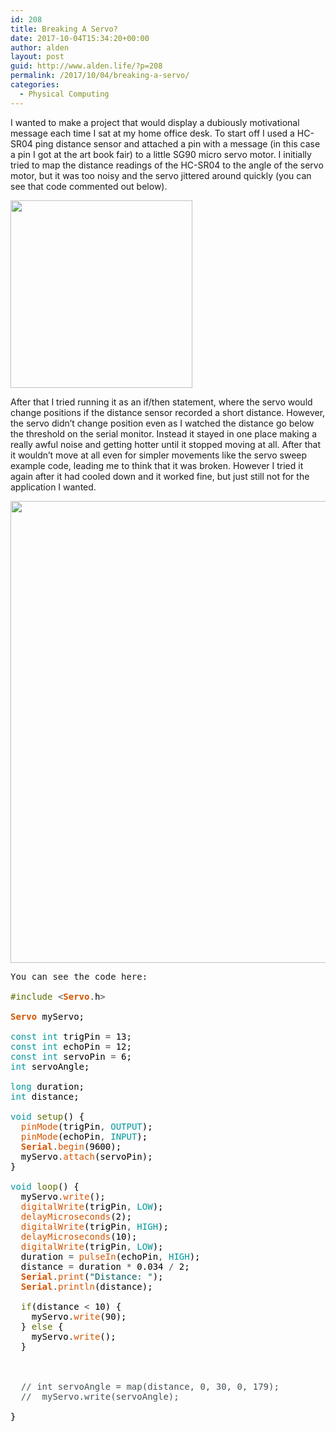 ```yaml
---
id: 208
title: Breaking A Servo?
date: 2017-10-04T15:34:20+00:00
author: alden
layout: post
guid: http://www.alden.life/?p=208
permalink: /2017/10/04/breaking-a-servo/
categories:
  - Physical Computing
---
```

I wanted to make a project that would display a dubiously motivational message each time I sat at my home office desk. To start off I used a HC-SR04 ping distance sensor and attached a pin with a message (in this case a pin I got at the art book fair) to a little SG90 micro servo motor. I initially tried to map the distance readings of the HC-SR04 to the angle of the servo motor, but it was too noisy and the servo jittered around quickly (you can see that code commented out below).

<img class="alignnone size-medium wp-image-212" src="http://www.alden.life/wp-content/uploads/2017/10/2017-10-04-11.17.06-e1507130751661-291x300.jpg" alt="" width="291" height="300" srcset="http://www.alden.life/wp-content/uploads/2017/10/2017-10-04-11.17.06-e1507130751661-291x300.jpg 291w, http://www.alden.life/wp-content/uploads/2017/10/2017-10-04-11.17.06-e1507130751661-768x792.jpg 768w, http://www.alden.life/wp-content/uploads/2017/10/2017-10-04-11.17.06-e1507130751661-993x1024.jpg 993w" sizes="(max-width: 291px) 100vw, 291px" />

After that I tried running it as an if/then statement, where the servo would change positions if the distance sensor recorded a short distance. However, the servo didn&#8217;t change position even as I watched the distance go below the threshold on the serial monitor. Instead it stayed in one place making a really awful noise and getting hotter until it stopped moving at all. After that it wouldn&#8217;t move at all even for simpler movements like the servo sweep example code, leading me to think that it was broken. However I tried it again after it had cooled down and it worked fine, but just still not for the application I wanted.

<img class="alignnone wp-image-213 size-large" style="font-size: 1rem;" src="http://www.alden.life/wp-content/uploads/2017/10/2017-10-04-11.24.57-e1507130951760-1024x1024.jpg" alt="" width="739" height="739" srcset="http://www.alden.life/wp-content/uploads/2017/10/2017-10-04-11.24.57-e1507130951760-1024x1024.jpg 1024w, http://www.alden.life/wp-content/uploads/2017/10/2017-10-04-11.24.57-e1507130951760-150x150.jpg 150w, http://www.alden.life/wp-content/uploads/2017/10/2017-10-04-11.24.57-e1507130951760-300x300.jpg 300w, http://www.alden.life/wp-content/uploads/2017/10/2017-10-04-11.24.57-e1507130951760-768x768.jpg 768w" sizes="(max-width: 739px) 100vw, 739px" />

<pre>You can see the code here:

<span style="color: #5e6d03;">#include</span> <span style="color: #434f54;">&lt;</span><b><span style="color: #d35400;">Servo</span></b><span style="color: #434f54;">.</span><span style="color: #000000;">h</span><span style="color: #434f54;">&gt;</span>

<b><span style="color: #d35400;">Servo</span></b> <span style="color: #000000;">myServo</span><span style="color: #000000;">;</span>

<span style="color: #00979c;">const</span> <span style="color: #00979c;">int</span> <span style="color: #000000;">trigPin</span> <span style="color: #434f54;">=</span> <span style="color: #000000;">13</span><span style="color: #000000;">;</span>
<span style="color: #00979c;">const</span> <span style="color: #00979c;">int</span> <span style="color: #000000;">echoPin</span> <span style="color: #434f54;">=</span> <span style="color: #000000;">12</span><span style="color: #000000;">;</span>
<span style="color: #00979c;">const</span> <span style="color: #00979c;">int</span> <span style="color: #000000;">servoPin</span> <span style="color: #434f54;">=</span> <span style="color: #000000;">6</span><span style="color: #000000;">;</span>
<span style="color: #00979c;">int</span> <span style="color: #000000;">servoAngle</span><span style="color: #000000;">;</span>

<span style="color: #00979c;">long</span> <span style="color: #000000;">duration</span><span style="color: #000000;">;</span>
<span style="color: #00979c;">int</span> <span style="color: #000000;">distance</span><span style="color: #000000;">;</span>

<span style="color: #00979c;">void</span> <span style="color: #5e6d03;">setup</span><span style="color: #000000;">(</span><span style="color: #000000;">)</span> <span style="color: #000000;">{</span>
  <span style="color: #d35400;">pinMode</span><span style="color: #000000;">(</span><span style="color: #000000;">trigPin</span><span style="color: #434f54;">,</span> <span style="color: #00979c;">OUTPUT</span><span style="color: #000000;">)</span><span style="color: #000000;">;</span>
  <span style="color: #d35400;">pinMode</span><span style="color: #000000;">(</span><span style="color: #000000;">echoPin</span><span style="color: #434f54;">,</span> <span style="color: #00979c;">INPUT</span><span style="color: #000000;">)</span><span style="color: #000000;">;</span>
  <b><span style="color: #d35400;">Serial</span></b><span style="color: #434f54;">.</span><span style="color: #d35400;">begin</span><span style="color: #000000;">(</span><span style="color: #000000;">9600</span><span style="color: #000000;">)</span><span style="color: #000000;">;</span>
  <span style="color: #000000;">myServo</span><span style="color: #434f54;">.</span><span style="color: #d35400;">attach</span><span style="color: #000000;">(</span><span style="color: #000000;">servoPin</span><span style="color: #000000;">)</span><span style="color: #000000;">;</span>
<span style="color: #000000;">}</span>

<span style="color: #00979c;">void</span> <span style="color: #5e6d03;">loop</span><span style="color: #000000;">(</span><span style="color: #000000;">)</span> <span style="color: #000000;">{</span>
  <span style="color: #000000;">myServo</span><span style="color: #434f54;">.</span><span style="color: #d35400;">write</span><span style="color: #000000;">(</span><span style="color: #000000;"></span><span style="color: #000000;">)</span><span style="color: #000000;">;</span>
  <span style="color: #d35400;">digitalWrite</span><span style="color: #000000;">(</span><span style="color: #000000;">trigPin</span><span style="color: #434f54;">,</span> <span style="color: #00979c;">LOW</span><span style="color: #000000;">)</span><span style="color: #000000;">;</span>
  <span style="color: #d35400;">delayMicroseconds</span><span style="color: #000000;">(</span><span style="color: #000000;">2</span><span style="color: #000000;">)</span><span style="color: #000000;">;</span>
  <span style="color: #d35400;">digitalWrite</span><span style="color: #000000;">(</span><span style="color: #000000;">trigPin</span><span style="color: #434f54;">,</span> <span style="color: #00979c;">HIGH</span><span style="color: #000000;">)</span><span style="color: #000000;">;</span>
  <span style="color: #d35400;">delayMicroseconds</span><span style="color: #000000;">(</span><span style="color: #000000;">10</span><span style="color: #000000;">)</span><span style="color: #000000;">;</span>
  <span style="color: #d35400;">digitalWrite</span><span style="color: #000000;">(</span><span style="color: #000000;">trigPin</span><span style="color: #434f54;">,</span> <span style="color: #00979c;">LOW</span><span style="color: #000000;">)</span><span style="color: #000000;">;</span>
  <span style="color: #000000;">duration</span> <span style="color: #434f54;">=</span> <span style="color: #d35400;">pulseIn</span><span style="color: #000000;">(</span><span style="color: #000000;">echoPin</span><span style="color: #434f54;">,</span> <span style="color: #00979c;">HIGH</span><span style="color: #000000;">)</span><span style="color: #000000;">;</span>
  <span style="color: #000000;">distance</span> <span style="color: #434f54;">=</span> <span style="color: #000000;">duration</span> <span style="color: #434f54;">*</span> <span style="color: #000000;">0.034</span> <span style="color: #434f54;">/</span> <span style="color: #000000;">2</span><span style="color: #000000;">;</span>
  <b><span style="color: #d35400;">Serial</span></b><span style="color: #434f54;">.</span><span style="color: #d35400;">print</span><span style="color: #000000;">(</span><span style="color: #005c5f;">"Distance: "</span><span style="color: #000000;">)</span><span style="color: #000000;">;</span>
  <b><span style="color: #d35400;">Serial</span></b><span style="color: #434f54;">.</span><span style="color: #d35400;">println</span><span style="color: #000000;">(</span><span style="color: #000000;">distance</span><span style="color: #000000;">)</span><span style="color: #000000;">;</span>

  <span style="color: #5e6d03;">if</span><span style="color: #000000;">(</span><span style="color: #000000;">distance</span> <span style="color: #434f54;">&lt;</span> <span style="color: #000000;">10</span><span style="color: #000000;">)</span> <span style="color: #000000;">{</span>
    <span style="color: #000000;">myServo</span><span style="color: #434f54;">.</span><span style="color: #d35400;">write</span><span style="color: #000000;">(</span><span style="color: #000000;">90</span><span style="color: #000000;">)</span><span style="color: #000000;">;</span>
  <span style="color: #000000;">}</span> <span style="color: #5e6d03;">else</span> <span style="color: #000000;">{</span>
    <span style="color: #000000;">myServo</span><span style="color: #434f54;">.</span><span style="color: #d35400;">write</span><span style="color: #000000;">(</span><span style="color: #000000;"></span><span style="color: #000000;">)</span><span style="color: #000000;">;</span>
  <span style="color: #000000;">}</span>



  <span style="color: #434f54;">// int servoAngle = map(distance, 0, 30, 0, 179);</span>
  <span style="color: #434f54;">//  myServo.write(servoAngle);</span>

<span style="color: #000000;">}</span>

</pre>